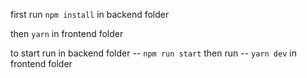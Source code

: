 first run 
`npm install`
in backend folder

then
`yarn`
in frontend folder


to start run in backend folder
-- `npm run start`
then run 
-- `yarn dev`
in frontend folder
